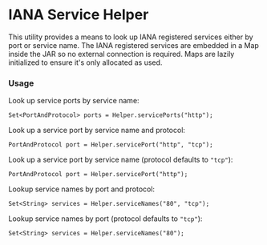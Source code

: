 # IANA Service Helper

This utility provides a means to look up IANA registered services either by port
or service name. The IANA registered services are embedded in a Map inside the
JAR so no external connection is required. Maps are lazily initialized to ensure
it's only allocated as used.

### Usage

Look up service ports by service name:

```
Set<PortAndProtocol> ports = Helper.servicePorts("http");
```

Look up a service port by service name and protocol:

```
PortAndProtocol port = Helper.servicePort("http", "tcp");
```

Look up a service port by service name (protocol defaults to `"tcp"`):

```
PortAndProtocol port = Helper.servicePort("http");
```

Lookup service names by port and protocol:

```
Set<String> services = Helper.serviceNames("80", "tcp");
```

Lookup service names by port (protocol defaults to `"tcp"`):

```
Set<String> services = Helper.serviceNames("80");
```
